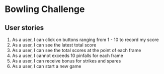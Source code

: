 
Bowling Challenge
=================

## User stories
1. As a user, I can click on buttons ranging from 1 - 10 to record my score
2. As a user, I can see the latest total score
3. As a user, I can see the total scores at the point of each frame
4. As a user, I cannot exceeds 10 pinfalls for each frame
5. As a user, I can receive bonus for strikes and spares
6. As a user, I can start a new game


